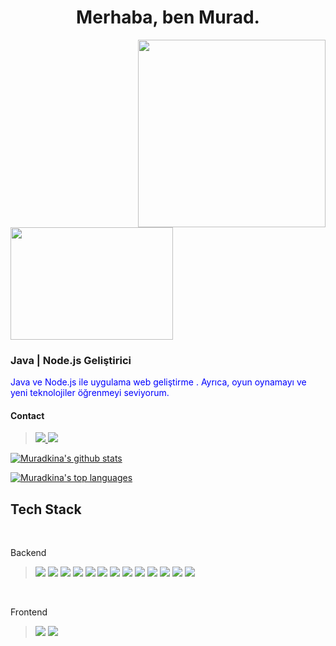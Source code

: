 <h1 align="center">
Merhaba, ben Murad.</h1>

<img src="https://media.giphy.com/media/5lNUup3uEa2kvA86kO/giphy.gif" align="right" width="300" heigt="220">

<img src="https://media.giphy.com/media/5VB19KjB3OpXy305C5/giphy.gif" align="right " width="260" height="180">
<!---
<div align="center">
  <p style="color: red;">Bu metin kırmızı renkte ve ortalanmış olarak görünecek</p>
</div>
--->

<h3><b style="font-weight: bold;">Java | Node.js Geliştirici</b></h3>

<font color="blue">Java ve Node.js ile uygulama  web geliştirme . Ayrıca, oyun oynamayı ve yeni teknolojiler öğrenmeyi seviyorum.</font>

#### Contact

<blockquote>
  <a href="https://www.linkedin.com/in/murad-kina-b568ab268/">
    <img src="https://img.shields.io/badge/Linkedin-%230077B5.svg?style=for-the-badge&logo=linkedin&logoColor=white">
  </a>
  <a href="https://z-p15.www.instagram.com/m.e.e.k77/">
    <img src="https://img.shields.io/badge/Instagram-%23E4405F.svg?style=for-the-badge&logo=Instagram&logoColor=white">
  </a>
</blockquote>

<!---
<img src=""><a href=""><img src=""><a href=""><img src="">
--->

[![Muradkina's github stats](https://github-readme-stats.vercel.app/api?username=Muradkina&theme=blue-green)](https://github.com/anuraghazra/github-readme-stats)


[![Muradkina's top languages](https://github-readme-stats.vercel.app/api/top-langs/?username=Muradkina&theme=blue-green)](https://github.com/anuraghazra/github-readme-stats)


## Tech Stack
<br>
<p>Backend</p>

<blockquote>
  <img src="https://img.shields.io/badge/NodeJS-339933?style=for-the-badge&logo=node.js&logoColor=white">
<img src="https://img.shields.io/badge/java-%23ED8B00.svg?style=for-the-badge&logo=java&logoColor=white"> 
<img src="https://img.shields.io/badge/spring-%236DB33F.svg?style=for-the-badge&logo=spring&logoColor=white"> 
<img src="https://img.shields.io/badge/Spring_Boot-F2F4F9?style=for-the-badge&logo=spring-boot">
<img src="https://img.shields.io/badge/Apache%20Kafka-000?style=for-the-badge&logo=apachekafka"> 
<img src="https://img.shields.io/badge/redis-%23DD0031.svg?style=for-the-badge&logo=redis&logoColor=white"> 
<img src="https://img.shields.io/badge/Socket.io-black?style=for-the-badge&logo=socket.io&badgeColor=010101"> 
<img src="https://img.shields.io/badge/mysql-%2300f.svg?style=for-the-badge&logo=mysql&logoColor=white"> 
<img src="https://img.shields.io/badge/AWS-%23FF9900.svg?style=for-the-badge&logo=Node&logoColor=white"> 

<img src="https://img.shields.io/badge/MongoDB-%234ea94b.svg?style=for-the-badge&logo=mongodb&logoColor=white"> 
<img src="https://img.shields.io/badge/postgres-%23316192.svg?style=for-the-badge&logo=postgresql&logoColor=white"> 
<img src="https://img.shields.io/badge/kotlin-%237F52FF.svg?style=for-the-badge&logo=kotlin&logoColor=white"> 
<img src="https://img.shields.io/badge/AWS-%23FF9900.svg?style=for-the-badge&logo=amazon-aws&logoColor=white"> 
</blockquote>
<br>
<p>Frontend</p>
<blockquote>
<img src="https://img.shields.io/badge/JavaScript-323330?style=for-the-badge&logo=javascript&logoColor=F7DF1E">
<img src="https://img.shields.io/badge/react-%2320232a.svg?style=for-the-badge&logo=react&logoColor=%2361DAFB"> 
</blockquote>


<!---
https://ileriayo.github.io/markdown-badges/
--->

